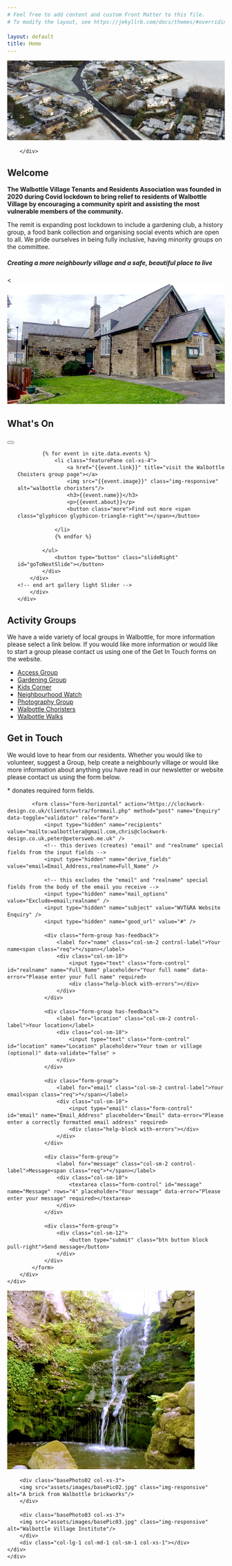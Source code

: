 ```yaml
---
# Feel free to add content and custom Front Matter to this file.
# To modify the layout, see https://jekyllrb.com/docs/themes/#overriding-theme-defaults

layout: default
title: Home
---
```

	
<div class="container-fluid">
	<div class="row">
<div class="mastImg">
<img src="assets/images/mastheadImg-home.jpg" class="img-responsive" 
alt="aerial view of Walbottle Village"/>

		</div>

<div class="container-fluid welcome">
	<div class="row">
		<div class="col-lg-1 col-md-1"></div>
		<div class="welcomePanel col-lg-10 col-md-10 row-eq-height">
			<div class="col-lg-7 col-md-7">
			  <h2>Welcome</h2>
			  <p><strong>The Walbottle Village Tenants and Residents Association was founded in 2020 during Covid lockdown to bring relief to residents of Walbottle Village by encouraging a community spirit and assisting the most vulnerable members of the community.</strong></p>
			  <p>The remit is expanding post lockdown to include a gardening club, a history group, a food bank collection and organising social events which are open to all. We pride ourselves in being fully inclusive, having minority groups on the committee.</p>
			  <h5>Creating a more neighbourly village and a safe, beautiful place to live</h5>
			</div>
			<div class="col-lg-5 col-md-5 hidden-sm hidden-xs">
		    <<img src="assets/images/wviBuilding.jpg" class="img-responsive" alt="Walbottle Village Institute"/>
			</div>
		</div>
		<div class="col-lg-1 col-md-1"></div>
		</div>
</div>

<div class="container-fluid redPanel">
	<div class="row">
		<div class="col-lg-1"></div>
		<div class="col-lg-10 gallerySlider">
			<h2>What's On</h2>
			<!-- feature slider -->
		<div class="row gallery-slider">
			<div class="col-xs-12 col-sm-12"><button type="button" class="slideLeft" id="goToPrevSlide"></button>
			<ul id="lightSlider">

			{% for event in site.data.events %}
				<li class="featurePane col-xs-4">
					<a href="{{event.link}}" title="visit the Walbottle Choisters group page"></a>
					<img src="{{event.image}}" class="img-responsive" alt="walbottle choristers"/>
					<h3>{{event.name}}</h3>
					<p>{{event.about}}</p>
					<button class="more">Find out more <span class="glyphicon glyphicon-triangle-right"></span></button>
					
				</li>
				{% endfor %}

	        </ul>
				<button type="button" class="slideRight" id="goToNextSlide"></button>
			</div>
		</div>
	<!-- end art gallery light Slider -->
		</div>
	</div>
</div>
</div>
</div>

<div class="container-fluid whitePanel">
<div class="row">
	<div class="col-lg-1 col-md-1 col-sm-1 col-xs-0"></div>
	<div class="activity-contactPanel col-lg-10 col-md-10 col-sm-10 col-xs-12 row-eq-height">
		<div class="col-md-4 col-xs-12 activity">
				<h2>Activity Groups</h2>
				<p>We have a wide variety of local groups in Walbottle, for more information please select a link below. If you would like more information or would like to start a group please contact us using one of the Get In Touch forms on the website.</p>
				<ul>
					<li><a href="access_group.html" title="access Group" target="_self" class="ag-access" accessKey=""><span class="glyphicon glyphicon-triangle-right"></span> Access Group</a></li>
					<li><a href="gardening_group.html" title="gardening group" target="_self" class="ag-garden" accessKey=""><span class="glyphicon glyphicon-triangle-right"></span> Gardening Group</a></li>
					<li><a href="kids_corner.html" title="kids corner" target="_self" class="ag-kids" accessKey=""><span class="glyphicon glyphicon-triangle-right"></span> Kids Corner</a></li>
					<li><a href="neighbourhood_watch.html" title="neighbourhood watch" target="_self" class="activity" accessKey=""><span class="glyphicon glyphicon-triangle-right"></span> Neighbourhood Watch</a></li>
					<li><a href="photography_group" title="photography group" target="_self" class="ag-photo" accessKey=""><span class="glyphicon glyphicon-triangle-right"></span> Photography Group</a></li>
					<li><a href="walbottle_choristers.html" title="Walbottle choristers group" target="_self" class="ag-choir" accessKey=""><span class="glyphicon glyphicon-triangle-right"></span> Walbottle Choristers</a></li>
					<li><a href="walbottle_walks.html" title="Walbottle walks group" target="_self" class="ag-walks" accessKey=""><span class="glyphicon glyphicon-triangle-right"></span> Walbottle Walks</a></li>
				</ul>
		</div>
		<div class="col-xs-1"></div>
		<div class="col-md-7 col-xs-12 form">
			<h2>Get in Touch</h2>
			<p>We would love to hear from our residents. Whether you would like to volunteer, suggest a Group, help create a neighbourly village or would like more information about anything you have read in our newsletter or website please contact us using the form below.</p>
			<p class="required"><span class="req">*</span> donates required form fields.</p>
			
			<form class="form-horizontal" action="https://clockwork-design.co.uk/clients/wvtra/formmail.php" method="post" name="Enquiry" data-toggle="validator" role="form">
				<input type="hidden" name="recipients" value="mailto:walbottlera@gmail.com,chris@clockwork-design.co.uk,peter@petersweb.me.uk" />
				<!-- this derives (creates) "email" and "realname" special fields from the input fields -->
				<input type="hidden" name="derive_fields" value="email=Email_Address,realname=Full_Name" />

				<!-- this excludes the "email" and "realname" special fields from the body of the email you receive -->
				<input type="hidden" name="mail_options" value="Exclude=email;realname" />
				<input type="hidden" name="subject" value="WVT&RA Website Enquiry" />
				<input type="hidden" name="good_url" value="#" />

				<div class="form-group has-feedback">
					<label for="name" class="col-sm-2 control-label">Your name<span class="req">*</span></label>
					<div class="col-sm-10">
						<input type="text" class="form-control" id="realname" name="Full_Name" placeholder="Your full name" data-error="Please enter your full name" required>
						<div class="help-block with-errors"></div>
					</div>
				</div>

				<div class="form-group has-feedback">
					<label for="location" class="col-sm-2 control-label">Your location</label>
					<div class="col-sm-10">
						<input type="text" class="form-control" id="location" name="Location" placeholder="Your town or village (optional)" data-validate="false" >
					</div>
				</div>

				<div class="form-group">
					<label for="email" class="col-sm-2 control-label">Your email<span class="req">*</span></label>
					<div class="col-sm-10">
						<input type="email" class="form-control" id="email" name="Email_Address" placeholder="Email" data-error="Please enter a correctly formatted email address" required>
						<div class="help-block with-errors"></div>
					</div>
				</div>

				<div class="form-group">
					<label for="message" class="col-sm-2 control-label">Message<span class="req">*</span></label>
					<div class="col-sm-10">
						<textarea class="form-control" id="message" name="Message" rows="4" placeholder="Your message" data-error="Please enter your message" required></textarea>
					</div>
				</div>

				<div class="form-group">
					<div class="col-sm-12">
						<button type="submit" class="btn button block pull-right">Send message</button>
					</div>
				</div>
			</form>
		</div>
	</div>
</div>
</div>
<div class="container-fluid photoPanel">
	<div class="row">
		<div class="col-lg-1 col-md-1 col-sm-1 col-xs-1"></div>
		<div class="basePhoto01 col-xs-3">
		<img src="assets/images/basePic01.jpg" class="img-responsive" alt="Walbottle Dene"/>
		</div>
		
		<div class="basePhoto02 col-xs-3">
		<img src="assets/images/basePic02.jpg" class="img-responsive" alt="A brick from Walbottle brickworks"/>
		</div>
		
		<div class="basePhoto03 col-xs-3">
		<img src="assets/images/basePic03.jpg" class="img-responsive" alt="Walbottle Village Institute"/>
		</div>
		<div class="col-lg-1 col-md-1 col-sm-1 col-xs-1"></div>
	</div>
	</div>